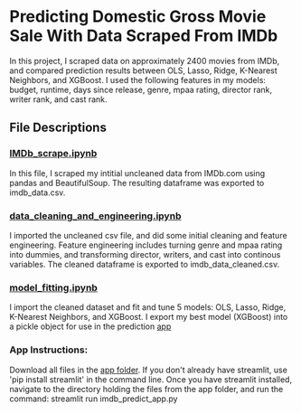 # Predicting Domestic Gross Movie Sale With Data Scraped From IMDb
In this project, I scraped data on approximately 2400 movies from IMDb, and compared prediction results between OLS, Lasso, Ridge, K-Nearest Neighbors, and XGBoost.
I used the following features in my models: budget, runtime, days since release, genre, mpaa rating, director rank, writer rank, and cast rank.

## File Descriptions

### [IMDb_scrape.ipynb](https://github.com/masonellard/Project_2_Metis/blob/main/IMDb_scrape.ipynb)
In this file, I scraped my intitial uncleaned data from IMDb.com using pandas and BeautifulSoup. The resulting dataframe was exported to imdb_data.csv.

### [data_cleaning_and_engineering.ipynb](https://github.com/masonellard/Project_2_Metis/blob/main/data_cleaning_and_engineering.ipynb)
I imported the uncleaned csv file, and did some initial cleaning and feature engineering. Feature engineering includes turning genre and mpaa rating into dummies, and transforming director, writers, and cast into continous variables. The cleaned dataframe is exported to imdb_data_cleaned.csv.

### [model_fitting.ipynb](https://github.com/masonellard/Project_2_Metis/blob/main/model_fitting.ipynb)
I import the cleaned dataset and fit and tune 5 models: OLS, Lasso, Ridge, K-Nearest Neighbors, and XGBoost. I export my best model (XGBoost) into a pickle object for use in the prediction [app](https://github.com/masonellard/Project_2_Metis/tree/main/prediction_app)

### App Instructions:
Download all files in the [app folder](https://github.com/masonellard/Project_2_Metis/tree/main/prediction_app). If you don't already have streamlit, use 'pip install streamlit' in the command line. Once you have streamlit installed, navigate to the directory holding the files from the app folder, and run the command: streamlit run imdb_predict_app.py 
